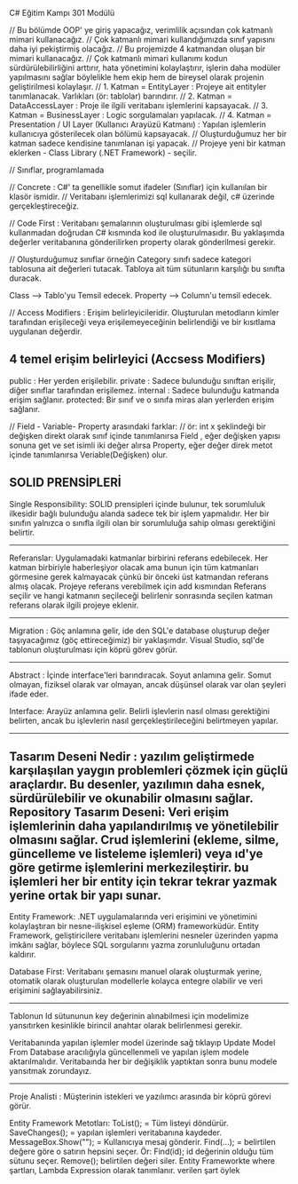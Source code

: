 C# Eğitim Kampı 301 Modülü

// Bu bölümde OOP' ye giriş yapacağız, verimlilik açısından çok katmanlı mimari kullanacağız.
// Çok katmanlı mimari kullandığımızda sınıf yapısını daha iyi pekiştirmiş olacağız.
// Bu projemizde 4 katmandan oluşan bir mimari kullanacağız.
// Çok katmanlı mimari kullanımı kodun sürdürülebilirliğini arttırır, hata yönetimini kolaylaştırır, işlerin daha modüler yapılmasını sağlar böylelikle hem ekip hem de bireysel olarak projenin geliştirilmesi kolaylaşır.
// 1. Katman = EntityLayer : Projeye ait entityler tanımlanacak. Varlıkları (ör: tablolar) barındırır.
// 2. Katman = DataAccessLayer : Proje ile ilgili veritabanı işlemlerini kapsayacak.
// 3. Katman = BusinessLayer : Logic sorgulamaları yapılacak.
// 4. Katman = Presentation / UI Layer (Kullanıcı Arayüzü Katmanı) : Yapılan işlemlerin kullanıcıya gösterilecek olan bölümü kapsayacak.
// Oluşturduğumuz her bir katman sadece kendisine tanımlanan işi yapacak.
// Projeye yeni bir katman eklerken - Class Library (.NET Framework) - seçilir.

// Sınıflar, programlamada 

// Concrete : C#' ta genellikle somut ifadeler (Sınıflar) için kullanılan bir klasör ismidir. 
// Veritabanı işlemlerimizi sql kullanarak değil, c# üzerinde gerçekleştireceğiz.

// Code First : Veritabanı şemalarının oluşturulması gibi işlemlerde sql kullanmadan doğrudan C# kısmında kod ile oluşturulmasıdır. Bu yaklaşımda değerler veritabanına gönderilirken property olarak gönderilmesi gerekir.


// Oluşturduğumuz sınıflar örneğin Category sınıfı sadece kategori tablosuna ait değerleri tutacak. Tabloya ait tüm sütunların karşılığı bu sınıfta duracak.

Class --> Tablo'yu Temsil edecek.
Property --> Column'u temsil edecek.

// Access Modifiers : Erişim belirleyicileridir. Oluşturulan metodların kimler tarafından erişileceği veya erişilemeyeceğinin belirlendiği ve bir kısıtlama uygulanan değerdir. 

4 temel erişim belirleyici (Accsess Modifiers)
------------------------------------------------
public : Her yerden erişilebilir.
private : Sadece bulunduğu sınıftan erişilir, diğer sınıflar tarafından erişilemez.
internal : Sadece bulunduğu katmanda erişim sağlanır.
protected: Bir sınıf ve o sınıfa miras alan yerlerden erişim sağlanır.


// Field - Variable- Property arasındaki farklar: 
// ör: int x şeklindeği bir değişken direkt olarak sınıf içinde tanımlanırsa Field , eğer değişken yapısı sonuna get ve set isimli iki değer alırsa Property, eğer değer direk metot içinde tanımlanırsa Veriable(Değişken) olur. 


SOLID PRENSİPLERİ
-------------------
Single Responsibility: SOLID prensipleri içinde bulunur, tek sorumluluk ilkesidir bağlı bulunduğu alanda sadece tek bir işlem yapmalıdır. Her bir sınıfın yalnızca o sınıfla ilgili olan bir sorumluluğa sahip olması gerektiğini belirtir.

--------------------------------
Referanslar: Uygulamadaki katmanlar birbirini referans edebilecek. Her katman birbiriyle haberleşiyor olacak ama bunun için tüm katmanları görmesine gerek kalmayacak çünkü bir önceki üst katmandan referans almış olacak.
Projeye referans verebilmek için add kısmından Referans seçilir ve hangi katmanın seçileceği belirlenir sonrasında seçilen katman referans olarak ilgili projeye eklenir.

----------------------
Migration : Göç anlamına gelir, ide den SQL'e database oluşturup değer taşıyacağımız (göç ettireceğimiz) bir yaklaşımdır. Visual Studio, sql'de tablonun oluşturulması için köprü görev görür.

------------------------------
Abstract : İçinde interface'leri barındıracak. Soyut anlamına gelir. Somut olmayan, fiziksel olarak var olmayan, ancak düşünsel olarak var olan şeyleri ifade eder.

Interface: Arayüz anlamına gelir. Belirli işlevlerin nasıl olması gerektiğini belirten, ancak bu işlevlerin nasıl gerçekleştirileceğini belirtmeyen yapılar.

---------------------------------------
Tasarım Deseni Nedir : yazılım geliştirmede karşılaşılan yaygın problemleri çözmek için güçlü araçlardır. Bu desenler, yazılımın daha esnek, sürdürülebilir ve okunabilir olmasını sağlar.
Repository Tasarım Deseni: Veri erişim işlemlerinin daha yapılandırılmış ve yönetilebilir olmasını sağlar. Crud işlemlerini (ekleme, silme, güncelleme ve listeleme işlemleri) veya ıd'ye göre getirme işlemlerini merkezileştirir. bu işlemleri her bir entity için tekrar tekrar yazmak yerine ortak bir yapı sunar.
-----------------------------------------
Entity Framework: .NET uygulamalarında veri erişimini ve yönetimini kolaylaştıran bir nesne-ilişkisel eşleme (ORM) frameworküdür. Entity Framework, geliştiricilere veritabanı işlemlerini nesneler üzerinden yapma imkânı sağlar, böylece SQL sorgularını yazma zorunluluğunu ortadan kaldırır.

Database First: Veritabanı şemasını manuel olarak oluşturmak yerine, otomatik olarak oluşturulan modellerle kolayca entegre olabilir ve veri erişimini sağlayabilirsiniz.

------------
Tablonun Id sütununun key değerinin alınabilmesi için modelimize yansıtırken kesinlikle birincil anahtar olarak belirlenmesi gerekir.

Veritabanında yapılan işlemler model üzerinde sağ tıklayıp Update Model From Database aracılığıyla güncellenmeli ve yapılan işlem modele aktarılmalıdır. Veritabaında her bir değişiklik yaptıktan sonra bunu modele yansıtmak zorundayız.

-------------
Proje Analisti : Müşterinin istekleri ve yazılımcı arasında bir köprü görevi görür.


Entity Framework Metotları:
ToList(); = Tüm listeyi döndürür.
SaveChanges(); = yapılan işlemleri veritabanına kaydeder.
MessageBox.Show(""); = Kullanıcıya mesaj gönderir.
Find(...); = belirtilen değere göre o satırın hepsini seçer. Ör: Find(id); id değerinin olduğu tüm sütunu seçer.
Remove(); belirtilen değeri siler.
Entity Frameworkte where şartları, Lambda Expression olarak tanımlanır. verilen şart öylek
